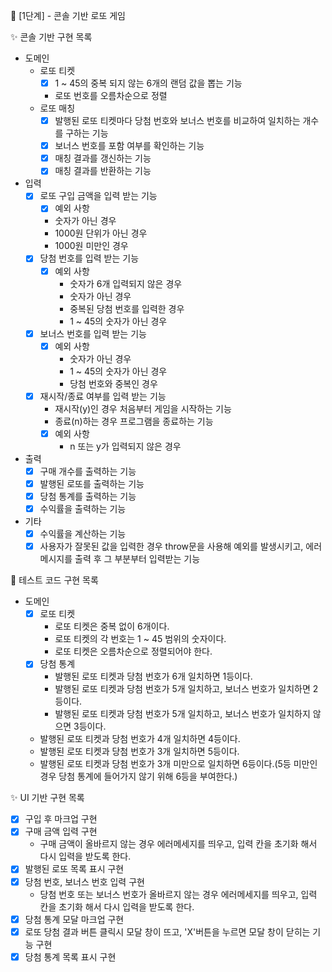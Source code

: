 🚀 [1단계] - 콘솔 기반 로또 게임

✨ 콘솔 기반 구현 목록

- 도메인
  - 로또 티켓
    - [x] 1 ~ 45의 중복 되지 않는 6개의 랜덤 값을 뽑는 기능
    - 로또 번호를 오름차순으로 정렬
  - 로또 매칭
    - [x] 발행된 로또 티켓마다 당첨 번호와 보너스 번호를 비교하여 일치하는 개수를 구하는 기능
    - [x] 보너스 번호를 포함 여부를 확인하는 기능
    - [x] 매칭 결과를 갱신하는 기능
    - [x] 매칭 결과를 반환하는 기능
- 입력
  - [x] 로또 구입 금액을 입력 받는 기능
    - [x] 예외 사항
    - 숫자가 아닌 경우
    - 1000원 단위가 아닌 경우
    - 1000원 미만인 경우
  - [x] 당첨 번호를 입력 받는 기능
    - [x] 예외 사항
      - 숫자가 6개 입력되지 않은 경우
      - 숫자가 아닌 경우
      - 중복된 당첨 번호를 입력한 경우
      - 1 ~ 45의 숫자가 아닌 경우
  - [x] 보너스 번호를 입력 받는 기능
    - [x] 예외 사항
      - 숫자가 아닌 경우
      - 1 ~ 45의 숫자가 아닌 경우
      - 당첨 번호와 중복인 경우
  - [x] 재시작/종료 여부를 입력 받는 기능
    - 재시작(y)인 경우 처음부터 게임을 시작하는 기능
    - 종료(n)하는 경우 프로그램을 종료하는 기능
    - [x] 예외 사항
      - n 또는 y가 입력되지 않은 경우
- 출력
  - [x] 구매 개수를 출력하는 기능
  - [x] 발행된 로또를 출력하는 기능
  - [x] 당첨 통계를 출력하는 기능
  - [x] 수익률을 출력하는 기능
- 기타
  - [x] 수익률을 계산하는 기능
  - [x] 사용자가 잘못된 값을 입력한 경우 throw문을 사용해 예외를 발생시키고, 에러 메시지를 출력 후 그 부분부터 입력받는 기능

🧪 테스트 코드 구현 목록

- 도메인
  - [x] 로또 티켓
    - 로또 티켓은 중복 없이 6개이다.
    - 로또 티켓의 각 번호는 1 ~ 45 범위의 숫자이다.
    - 로또 티켓은 오름차순으로 정렬되어야 한다.
  - [x] 당첨 통계
    - 발행된 로또 티켓과 당첨 번호가 6개 일치하면 1등이다.
    - 발행된 로또 티켓과 당첨 번호가 5개 일치하고, 보너스 번호가 일치하면 2등이다.
    - 발행된 로또 티켓과 당첨 번호가 5개 일치하고, 보너스 번호가 일치하지 않으면 3등이다.
  - 발행된 로또 티켓과 당첨 번호가 4개 일치하면 4등이다.
  - 발행된 로또 티켓과 당첨 번호가 3개 일치하면 5등이다.
  - 발행된 로또 티켓과 당첨 번호가 3개 미만으로 일치하면 6등이다.(5등 미만인 경우 당첨 통계에 들어가지 않기 위해 6등을 부여한다.)

✨ UI 기반 구현 목록

- [x] 구입 후 마크업 구현
- [x] 구매 금액 입력 구현
  - 구매 금액이 올바르지 않는 경우 에러메세지를 띄우고, 입력 칸을 초기화 해서 다시 입력을 받도록 한다.
- [x] 발행된 로또 목록 표시 구현
- [x] 당첨 번호, 보너스 번호 입력 구현
  - 당첨 번호 또는 보너스 번호가 올바르지 않는 경우 에러메세지를 띄우고, 입력 칸을 초기화 해서 다시 입력을 받도록 한다.
- [x] 당첨 통계 모달 마크업 구현
- [x] 로또 당첨 결과 버튼 클릭시 모달 창이 뜨고, 'X'버튼을 누르면 모달 창이 닫히는 기능 구현
- [x] 당첨 통계 목록 표시 구현
